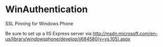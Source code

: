 WinAuthentication
=================

SSL Pinning for Windows Phone

Be sure to set up a IIS Express server via 
http://msdn.microsoft.com/en-us/library/windowsphone/develop/jj684580(v=vs.105).aspx
